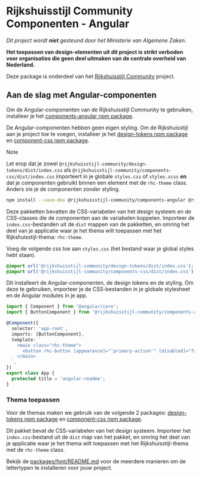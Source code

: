 <!-- @license CC0-1.0 -->

# Rijkshuisstijl Community Componenten - Angular

_Dit project wordt **niet** gesteund door het Ministerie van Algemene Zaken._

**Het toepassen van design-elementen uit dit project is strikt verboden voor organisaties die geen deel uitmaken van de
centrale overheid van Nederland.**

Deze package is onderdeel van het [Rijkshuisstijl Community](../../README.md) project.

## Aan de slag met Angular-componenten

Om de Angular-componenten van de Rijkshuisstijl Community te gebruiken, installeer je het [components-angular npm package](https://www.npmjs.com/package/@rijkshuisstijl-community/components-angular).

De Angular-componenten hebben geen eigen styling. Om de Rijkshuisstijl aan je project toe te voegen, installeer je het [design-tokens npm package](https://www.npmjs.com/package/@rijkshuisstijl-community/design-tokens) en [component-css npm package](https://www.npmjs.com/package/@rijkshuisstijl-community/components-css).

> [!NOTE]  
> Let erop dat je zowel `@rijkshuisstijl-community/design-tokens/dist/index.css` als `@rijkshuisstijl-community/components-css/dist/index.css` importeert in je globale `styles.css` of `styles.scss` **en** dat je componenten gebruikt binnen een element met de `rhc-theme` class. Anders zie je de componenten zonder styling.

```bash
npm install --save-dev @rijkshuisstijl-community/components-angular @rijkshuisstijl-community/components-css @rijkshuisstijl-community/design-tokens
```

Deze pakketten bevatten de CSS-variabelen van het design systeem en de CSS-classes die de componenten aan de variabelen koppelen.
Importeer de `index.css`-bestanden uit de `dist` mappen van de pakketten, en omring het deel van je applicatie waar je het thema wilt toepassen met het Rijkshuisstijl-thema: `rhc-theme`.

Voeg de volgende css toe aan `styles.css` (het bestand waar je global styles hebt staan).

```css
@import url('@rijkshuisstijl-community/design-tokens/dist/index.css');
@import url('@rijkshuisstijl-community/components-css/dist/index.css');
```

Dit installeert de Angular-componenten, de design tokens en de styling. Om deze te gebruiken, importeer je de CSS-bestanden in je globale stylesheet en de Angular modules in je app.

```ts
import { Component } from '@angular/core';
import { ButtonComponent } from '@rijkshuisstijl-community/components-angular';

@Component({
  selector: 'app-root',
  imports: [ButtonComponent],
  template: `
    <main class="rhc-theme">
      <button rhc-button [appearance]="'primary-action'" [disabled]="false">hello world</button>
    </main>
  `,
})
export class App {
  protected title = 'angular-readme';
}
```

### Thema toepassen

Voor de themas maken we gebruik van de volgende 2 packages: [design-tokens npm package](https://www.npmjs.com/package/@rijkshuisstijl-community/design-tokens) en [component-css npm package](https://www.npmjs.com/package/@rijkshuisstijl-community/components-css).

Dit pakket bevat de CSS-variabelen van het design systeem. Importeer het `index.css`-bestand uit de `dist` map van het
pakket, en omring het deel van je applicatie waar je het thema wilt toepassen met het Rijkshuisstijl-thema met de `rhc-theme` class.

Bekijk de [packages/font/README.md](https://github.com/nl-design-system/rijkshuisstijl-community/blob/main/packages/font/README.md) voor de meerdere manieren om de lettertypen te installeren voor jouw project.
